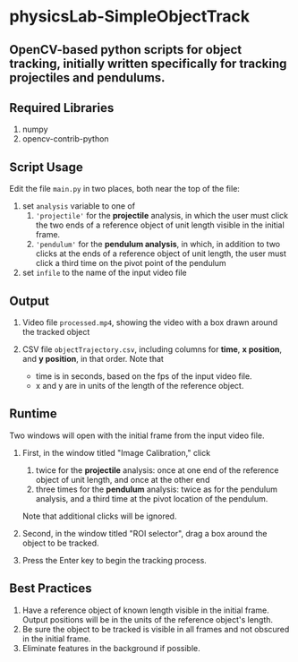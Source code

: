 # physicsLab-SimpleObjectTrack
OpenCV-based python scripts for object tracking, initially written specifically for tracking **projectiles** and **pendulums**.
---

## Required Libraries
1. numpy
2. opencv-contrib-python

## Script Usage
Edit the file ```main.py``` in two places, both near the top of the file:
1. set ```analysis``` variable to one of
    1. ```'projectile'``` for the **projectile** analysis, in which the user must click the two ends of a reference object of unit length visible in the initial frame.
    2. ```'pendulum'``` for the **pendulum analysis**, in which, in addition to two clicks at the ends of a reference object of unit length, the user must click a third time on the pivot point of the pendulum
3. set ```infile``` to the name of the input video file

## Output
1. Video file ```processed.mp4```, showing the video with a box drawn around the tracked object
2. CSV file ```objectTrajectory.csv```, including columns for **time**, **x position**, and **y position**, in that order.  Note that

    - time is in seconds, based on the fps of the input video file.
    - x and y are in units of the length of the reference object.

## Runtime
Two windows will open with the initial frame from the input video file.
1. First, in the window titled "Image Calibration," click
    1. twice for the **projectile** analysis: once at one end of the reference object of unit length, and once at the other end
    2. three times for the **pendulum** analysis: twice as for the pendulum analysis, and a third time at the pivot location of the pendulum.

    Note that additional clicks will be ignored.

2. Second, in the window titled "ROI selector", drag a box around the object to be tracked.
3. Press the Enter key to begin the tracking process.


## Best Practices
1. Have a reference object of known length visible in the initial frame.  Output positions will be in the units of the reference object's length.
1. Be sure the object to be tracked is visible in all frames and not obscured in the initial frame.
2. Eliminate features in the background if possible.
